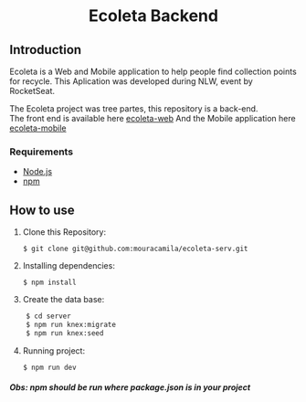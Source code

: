 <h1 align="center">
   Ecoleta Backend
</h1>

## Introduction

Ecoleta is a Web and Mobile application to help people find collection points for recycle. This Aplication was developed during NLW, event by RocketSeat.

The Ecoleta project was tree partes, this repository is a back-end.  
The front end is available here [ecoleta-web](https://github.com/mouracamila/ecoleta-web)
And the Mobile application here [ecoleta-mobile](https://github.com/mouracamila/ecoleta-mobile)

### Requirements

- [Node.js](https://nodejs.org/en/)
- [npm](https://www.npmjs.com/)

## How to use

1. Clone this Repository:

   `$ git clone git@github.com:mouracamila/ecoleta-serv.git`

2. Installing dependencies:

   `$ npm install`

3. Create the data base:

```sh
    $ cd server
    $ npm run knex:migrate
    $ npm run knex:seed
```

4. Running project:

   `$ npm run dev`

##### Obs: **npm** should be run where **package.json** is in your project
